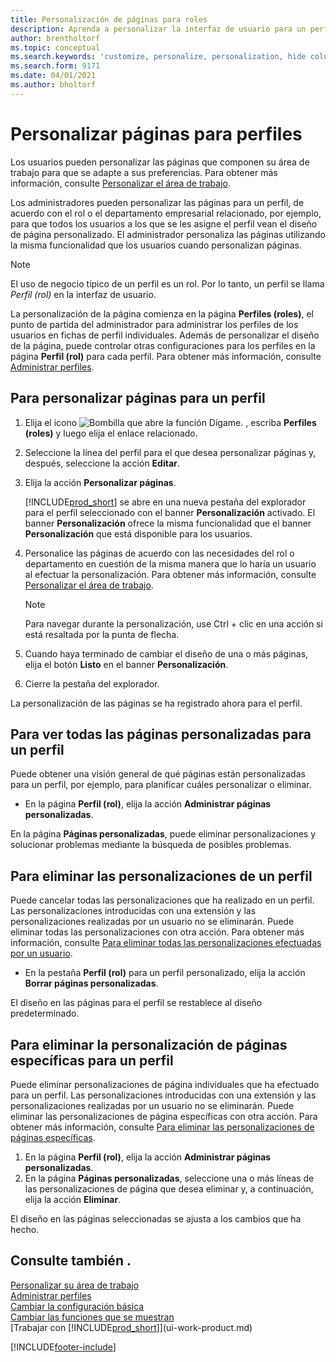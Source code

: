 ```yaml
---
title: Personalización de páginas para roles
description: Aprenda a personalizar la interfaz de usuario para un perfil (rol) para que todos los usuarios asignados a ese rol vean un espacio de trabajo personalizado.
author: brentholtorf
ms.topic: conceptual
ms.search.keywords: 'customize, personalize, personalization, hide columns, remove fields, move fields'
ms.search.form: 9171
ms.date: 04/01/2021
ms.author: bholtorf
---
```

# <a name="customize-pages-for-profiles"></a>Personalizar páginas para perfiles

Los usuarios pueden personalizar las páginas que componen su área de trabajo para que se adapte a sus preferencias. Para obtener más información, consulte [Personalizar el área de trabajo](ui-personalization-user.md).

Los administradores pueden personalizar las páginas para un perfil, de acuerdo con el rol o el departamento empresarial relacionado, por ejemplo, para que todos los usuarios a los que se les asigne el perfil vean el diseño de página personalizado. El administrador personaliza las páginas utilizando la misma funcionalidad que los usuarios cuando personalizan páginas.

> [!NOTE]
> El uso de negocio típico de un perfil es un rol. Por lo tanto, un perfil se llama *Perfil (rol)* en la interfaz de usuario.

La personalización de la página comienza en la página **Perfiles (roles)**, el punto de partida del administrador para administrar los perfiles de los usuarios en fichas de perfil individuales. Además de personalizar el diseño de la página, puede controlar otras configuraciones para los perfiles en la página **Perfil (rol)** para cada perfil. Para obtener más información, consulte [Administrar perfiles](admin-users-profiles-roles.md).

## <a name="to-customize-pages-for-a-profile"></a>Para personalizar páginas para un perfil

1. Elija el icono ![Bombilla que abre la función Dígame.](media/ui-search/search_small.png "Dígame qué desea hacer") , escriba **Perfiles (roles)** y luego elija el enlace relacionado.
2. Seleccione la línea del perfil para el que desea personalizar páginas y, después, seleccione la acción **Editar**.
3. Elija la acción **Personalizar páginas**.

    [!INCLUDE[prod_short](includes/prod_short.md)] se abre en una nueva pestaña del explorador para el perfil seleccionado con el banner **Personalización** activado. El banner **Personalización** ofrece la misma funcionalidad que el banner **Personalización** que está disponible para los usuarios.

4. Personalice las páginas de acuerdo con las necesidades del rol o departamento en cuestión de la misma manera que lo haría un usuario al efectuar la personalización. Para obtener más información, consulte [Personalizar el área de trabajo](ui-personalization-user.md).

    > [!NOTE]
    > Para navegar durante la personalización, use Ctrl + clic en una acción si está resaltada por la punta de flecha.

5. Cuando haya terminado de cambiar el diseño de una o más páginas, elija el botón **Listo** en el banner **Personalización**.
6. Cierre la pestaña del explorador.

La personalización de las páginas se ha registrado ahora para el perfil.

## <a name="to-view-all-customized-pages-for-a-profile"></a>Para ver todas las páginas personalizadas para un perfil

Puede obtener una visión general de qué páginas están personalizadas para un perfil, por ejemplo, para planificar cuáles personalizar o eliminar.

- En la página **Perfil (rol)**, elija la acción **Administrar páginas personalizadas**.

En la página **Páginas personalizadas**, puede eliminar personalizaciones y solucionar problemas mediante la búsqueda de posibles problemas.  

## <a name="to-delete-all-customizations-for-a-profile"></a>Para eliminar las personalizaciones de un perfil

Puede cancelar todas las personalizaciones que ha realizado en un perfil. Las personalizaciones introducidas con una extensión y las personalizaciones realizadas por un usuario no se eliminarán. Puede eliminar todas las personalizaciones con otra acción. Para obtener más información, consulte [Para eliminar todas las personalizaciones efectuadas por un usuario](admin-users-profiles-roles.md#to-delete-all-personalizations-made-by-a-user).

- En la pestaña **Perfil (rol)** para un perfil personalizado, elija la acción **Borrar páginas personalizadas**.

El diseño en las páginas para el perfil se restablece al diseño predeterminado.  

## <a name="to-delete-customization-for-specific-pages-for-a-profile"></a>Para eliminar la personalización de páginas específicas para un perfil

Puede eliminar personalizaciones de página individuales que ha efectuado para un perfil. Las personalizaciones introducidas con una extensión y las personalizaciones realizadas por un usuario no se eliminarán. Puede eliminar las personalizaciones de página específicas con otra acción. Para obtener más información, consulte [Para eliminar las personalizaciones de páginas específicas](admin-users-profiles-roles.md#to-delete-personalizations-for-specific-pages).

1. En la página **Perfil (rol)**, elija la acción **Administrar páginas personalizadas**.
2. En la página **Páginas personalizadas**, seleccione una o más líneas de las personalizaciones de página que desea eliminar y, a continuación, elija la acción **Eliminar**.

El diseño en las páginas seleccionadas se ajusta a los cambios que ha hecho.

## <a name="see-also"></a>Consulte también .

[Personalizar su área de trabajo](ui-personalization-user.md)  
[Administrar perfiles](admin-users-profiles-roles.md)  
[Cambiar la configuración básica](ui-change-basic-settings.md)  
[Cambiar las funciones que se muestran](ui-experiences.md)  
[Trabajar con [!INCLUDE[prod_short](includes/prod_short.md)]](ui-work-product.md)  


[!INCLUDE[footer-include](includes/footer-banner.md)]
